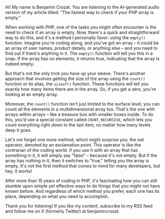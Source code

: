 Hi! My name is Benjamin Crozat. You are listening to the AI-generated audio version of my article titled: “The fastest way to check if your PHP array is empty.”

When working with PHP, one of the tasks you might often encounter is the need to check if an array is empty. Now, there's a quick and straightforward way to do this, and it's a method I personally favor: using the `empty()` function. Imagine you're coding along, and you've got an array – it could be an array of user names, product details, or anything else – and you need to find out if there's anything in it. The `empty()` function will tell you this in a snap. If the array has no elements, it returns true, indicating that the array is indeed empty.

But that's not the only trick you have up your sleeve. There's another approach that involves getting the size of the array using the `count()` function or its alias, the `sizeof()` function. These functions will tell you exactly how many items there are in the array. So, if you get a zero, you're looking at an empty array.

Moreover, the `count()` function isn't just limited to the surface level; you can count all the elements in a multidimensional array too. That's the one with arrays within arrays – like a treasure box with smaller boxes inside. To do this, you'd use a special constant called `COUNT_RECURSIVE`, which lets you count everything right down to the last item, no matter how many levels deep it goes.

Let's not forget one more method, which might surprise you: the not operator, denoted by an exclamation point. This operator is like the contrarian of the coding world. If you use it with an array that has something in it, it will simply say "false" – because it's not empty. But if the array has nothing in it, then it switches to "true," telling you the array is empty. It's not the first method that comes to mind for many developers, but hey, it works!

After more than 15 years of coding in PHP, it's fascinating how you can still stumble upon simple yet effective ways to do things that you might not have known before. And regardless of which method you prefer, each one has its place, depending on what you need to accomplish.

Thank you for listening! If you like my content, subscribe to my RSS feed and follow me on X (formerly Twitter) at benjamincrozat.
